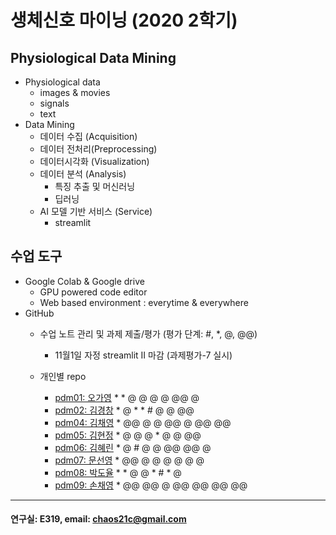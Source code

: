 # 생체신호 마이닝 (2020 2학기)

## Physiological Data Mining
* Physiological data
  - images & movies
  - signals
  - text
* Data Mining
  - 데이터 수집 (Acquisition)
  - 데이터 전처리(Preprocessing)
  - 데이터시각화 (Visualization)
  - 데이터 분석 (Analysis)
    * 특징 추출 및 머신러닝
    * 딥러닝
  - AI 모델 기반 서비스 (Service)
    * streamlit
    
## 수업 도구
* Google Colab & Google drive
  - GPU powered code editor
  - Web based environment : everytime & everywhere
* GitHub
  - 수업 노트 관리 및 과제 제출/평가 (평가 단계: #, *, @, @@)
    * 11월1일 자정 streamlit II 마감 (과제평가-7 실시) 
    
  - 개인별 repo  
    * [pdm01: 오가영](https://github.com/o-going/pdm01) * * @ @ @ @ @@ @
    * [pdm02: 김경창](https://github.com/rldckd0103/pdm02) * @ * * # @ @ @@
    * [pdm04: 김채영](https://github.com/kimchaeyoung-student/pdm04) * @@ @ @ @@ @ @@ @@
    * [pdm05: 김현정](https://github.com/dasdasqs2/pdm05) * @ @ @ * @ @ @@
    * [pdm06: 김혜린](https://github.com/Kim-Hyerin/pdm06) * @ # @ @ @@ @@ @
    * [pdm07: 문선영](https://github.com/anstjsdud/pdm07) * @@ @ @ @ @ @ @
    * [pdm08: 박도율](https://github.com/DoyulPark/pdm08) * * @ @ * # * @
    * [pdm09: 손채영](https://github.com/chaeyeongSon/pdm09) * @@ @@ @ @@ @@ @@ @@
 ---
 #### 연구실: E319, email: chaos21c@gmail.com
 
